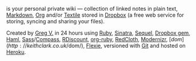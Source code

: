 is your personal private wiki &mdash; collection of linked notes in plain text, [Markdown](http://daringfireball.net/projects/markdown/syntax), [Org](http://orgmode.org) and/or [Textile](http://textism.com/tools/textile/) stored in [Dropbox](http://db.tt/EnvkDxc) (a free web service for storing, syncing and sharing your files).

Created by [Greg V.](http://floatboth.com) in 24 hours using [Ruby](http://ruby-lang.org), [Sinatra](http://sinatrarb.com), [Sequel](http://sequel.rubyforge.org), [Dropbox gem](https://github.com/RISCfuture/dropbox), [Haml](http://haml-lang.com), [Sass](http://sass-lang.com)/[Compass](http://compass-style.org), [RDiscount](https://github.com/rtomayko/rdiscount), [org-ruby](http://orgmode.org/worg/org-tutorials/org-ruby.html), [RedCloth](http://redcloth.org), [Modernizr](http://modernizr.com), [$dom](http://keithclark.co.uk/$dom/), [Flexie](http://flexiejs.com), versioned with [Git](http://git-scm.com) and hosted on [Heroku](http://heroku.com).
